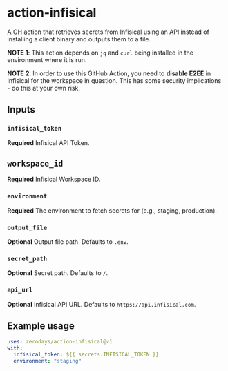 # action-infisical

A GH action that retrieves secrets from Infisical using an API instead of installing a client binary and outputs them to a file.

**NOTE 1**: This action depends on `jq` and `curl` being installed in the environment where it is run.

**NOTE 2**: In order to use this GitHub Action, you need to **disable E2EE** in Infisical for the workspace in question. This has some security implications - do this at your own risk.

## Inputs

### `infisical_token`

**Required** Infisical API Token.

## `workspace_id`

**Required** Infisical Workspace ID.

### `environment`

**Required** The environment to fetch secrets for (e.g., staging, production).

### `output_file`

**Optional** Output file path. Defaults to `.env`.

### `secret_path`

**Optional** Secret path. Defaults to `/`.

### `api_url`

**Optional** Infisical API URL. Defaults to `https://api.infisical.com`.

## Example usage

```yaml
uses: zerodays/action-infisical@v1
with:
  infisical_token: ${{ secrets.INFISICAL_TOKEN }}
  environment: "staging"
```
